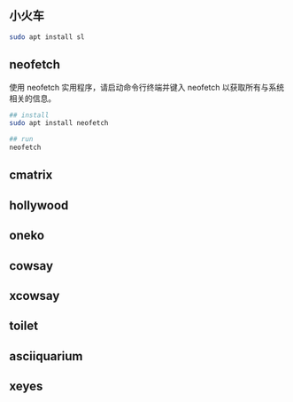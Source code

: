 
## 小火车

```bash
sudo apt install sl
```

## neofetch

使用 neofetch 实用程序，请启动命令行终端并键入 neofetch 以获取所有与系统相关的信息。

```sh
## install
sudo apt install neofetch

## run
neofetch
```

## cmatrix


## hollywood

## oneko

## cowsay

## xcowsay

## toilet

## asciiquarium


## xeyes
